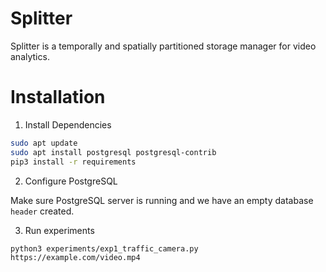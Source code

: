 # Splitter

Splitter is a temporally and spatially partitioned storage manager for video analytics.

# Installation

1. Install Dependencies

```bash
sudo apt update
sudo apt install postgresql postgresql-contrib
pip3 install -r requirements
```

2. Configure PostgreSQL

Make sure PostgreSQL server is running and we have an empty database `header` created.

3. Run experiments

`python3 experiments/exp1_traffic_camera.py https://example.com/video.mp4`
